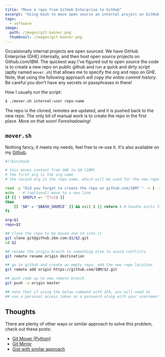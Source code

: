```yaml
---
title: "Move a repo from GitHub Enterprise to GitHub"
excerpt: "Using bash to move open source an internal project on GitHub Enterprise"
tags: 
  - software
image:
  path: /images/git-banner.png
  thumbnail: /images/git-banner.png
---
```


Occaisionally internal projects are open sourced. We have GitHub Enterprise (GHE) internally, and then host open source projects on Github.com/IBM. The quickest way I've figured out to open source the code is to create a new repo on public github and run a quick and dirty script (aptly named `mover.sh`) that allows me to specify the org and repo on GHE. Note, that using the following approach *will copy the entire commit history*. Be careful you don't have any secrets or passphrases in there!

How I usually run the script:

```bash
$ ./mover.sh internal-user repo-name
```

The repo is the cloned, remotes are updated, and it is pushed back to the new repo. The only bit of manual work is to create the repo in the first place. More on that soon! *Foreshadowing!*

## `mover.sh`

Nothing fancy, it meets my needs, feel free to re-use it. It's also available on my [Github](https://github.com/stevemart/junk_drawer/blob/master/mover.sh).

```bash
#!/bin/bash

# this moves content from GHE to GH (IBM)
# the first arg is the org name
# the second arg is the repo name, which will be used for the new repo as well

read -p "Did you forget to create the repo on github.com/IBM? " -n 1 -r
echo    # (optional) move to a new line
if [[ ! $REPLY =~ ^[Yn]$ ]]
then
    [[ "$0" = "$BASH_SOURCE" ]] && exit 1 || return 1 # handle exits from shell or function but don't exit interactive shell
fi

org=$1
repo=$2

## clone the repo to be moved and cd into it
git clone git@github.ibm.com:$1/$2.git
cd $2

## rename the origin branch to something else to avoid conflicts
git remote rename origin destination

## go to github and create an empty repo, add the new repo location
git remote add origin https://github.com/IBM/$2.git

## push code up to new remote branch
git push -u origin master

## note that if using the below command with 2FA, you will need to
## use a personal access token as a password along with your username!
```

## Thoughts

There are plenty of other ways or similar approach to solve this problem, check out these posts:

* [Git Mover (Python)](https://github.com/ahadik/git_mover)
* [Git Mirror](https://help.github.com/enterprise/2.2/admin/articles/moving-a-repository-from-github-com-to-github-enterprise)
* [Gist with similar approach](https://gist.github.com/niksumeiko/8972566)
